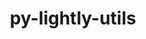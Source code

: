 ---
title: "py-lightly-utils"
layout: cache
categories: [package, develop]
meta: {"compilers": ["none"], "num_specs": 38, "num_specs_by_stack": {"ml-darwin-aarch64-mps": 14, "ml-linux-aarch64-cpu": 11, "ml-linux-aarch64-cuda": 12, "ml-linux-x86_64-cpu": 12, "ml-linux-x86_64-cuda": 12, "root": 38}, "oss": ["sequoia", "ubuntu24.04"], "platforms": ["darwin", "linux"], "stacks": ["ml-darwin-aarch64-mps", "ml-linux-aarch64-cpu", "ml-linux-aarch64-cuda", "ml-linux-x86_64-cpu", "ml-linux-x86_64-cuda", "root"], "targets": ["aarch64", "x86_64_v3"], "versions": ["0.0.2"]}
spec_details: [{"compiler": "none", "hash": "2vbq7i3p3lgurchwfhvlythhrm53banw", "os": "sequoia", "platform": "darwin", "size": "-", "stacks": ["ml-darwin-aarch64-mps", "root"], "target": "aarch64", "variants": ["build_system=python_pip"], "versions": ["0.0.2"]}, {"compiler": "none", "hash": "3sfnkw46wqwqcjicx3zow4aotg5gpagp", "os": "sequoia", "platform": "darwin", "size": "-", "stacks": ["ml-darwin-aarch64-mps", "root"], "target": "aarch64", "variants": ["build_system=python_pip"], "versions": ["0.0.2"]}, {"compiler": "none", "hash": "3vy5kwrqrfs7iqpve7rjybhf7wt2bahd", "os": "sequoia", "platform": "darwin", "size": "-", "stacks": ["ml-darwin-aarch64-mps", "root"], "target": "aarch64", "variants": ["build_system=python_pip"], "versions": ["0.0.2"]}, {"compiler": "none", "hash": "46ml3hlis3ve2q4n32i22jv3lnek72ab", "os": "ubuntu24.04", "platform": "linux", "size": "-", "stacks": ["ml-linux-x86_64-cpu", "ml-linux-x86_64-cuda", "root"], "target": "x86_64_v3", "variants": ["build_system=python_pip"], "versions": ["0.0.2"]}, {"compiler": "none", "hash": "4rk3fcffreh5s7e7ymtw6otcnw2hh5bn", "os": "ubuntu24.04", "platform": "linux", "size": "-", "stacks": ["ml-linux-x86_64-cpu", "ml-linux-x86_64-cuda", "root"], "target": "x86_64_v3", "variants": ["build_system=python_pip"], "versions": ["0.0.2"]}, {"compiler": "none", "hash": "5rp3r7m5n55ugohoj2tjxlztbuielo6p", "os": "sequoia", "platform": "darwin", "size": "-", "stacks": ["ml-darwin-aarch64-mps", "root"], "target": "aarch64", "variants": ["build_system=python_pip"], "versions": ["0.0.2"]}, {"compiler": "none", "hash": "ayup6ojnhel5rhdpn2d5u7ysm2edfccw", "os": "ubuntu24.04", "platform": "linux", "size": "-", "stacks": ["ml-linux-x86_64-cpu", "ml-linux-x86_64-cuda", "root"], "target": "x86_64_v3", "variants": ["build_system=python_pip"], "versions": ["0.0.2"]}, {"compiler": "none", "hash": "b5ikamj4aqwzj2nnla4bnsbhcrnh3pqq", "os": "ubuntu24.04", "platform": "linux", "size": "-", "stacks": ["ml-linux-aarch64-cpu", "ml-linux-aarch64-cuda", "root"], "target": "aarch64", "variants": ["build_system=python_pip"], "versions": ["0.0.2"]}, {"compiler": "none", "hash": "b5s2w23pbv65lwxuibm3qdgownym73hw", "os": "ubuntu24.04", "platform": "linux", "size": "-", "stacks": ["ml-linux-x86_64-cpu", "ml-linux-x86_64-cuda", "root"], "target": "x86_64_v3", "variants": ["build_system=python_pip"], "versions": ["0.0.2"]}, {"compiler": "none", "hash": "bemqikb4us3eqtjqqkmxlvzbx6ufsgr6", "os": "ubuntu24.04", "platform": "linux", "size": "-", "stacks": ["ml-linux-x86_64-cpu", "ml-linux-x86_64-cuda", "root"], "target": "x86_64_v3", "variants": ["build_system=python_pip"], "versions": ["0.0.2"]}, {"compiler": "none", "hash": "bsp7pdjm3yju4bdyjohamajkxrfixw4s", "os": "ubuntu24.04", "platform": "linux", "size": "-", "stacks": ["ml-linux-aarch64-cpu", "ml-linux-aarch64-cuda", "root"], "target": "aarch64", "variants": ["build_system=python_pip"], "versions": ["0.0.2"]}, {"compiler": "none", "hash": "ccmxo7gka3ogmdsdvppbgpiuu6ns33jt", "os": "ubuntu24.04", "platform": "linux", "size": "-", "stacks": ["ml-linux-aarch64-cpu", "ml-linux-aarch64-cuda", "root"], "target": "aarch64", "variants": ["build_system=python_pip"], "versions": ["0.0.2"]}, {"compiler": "none", "hash": "eertrfuz7teuv2ie2czx5arilq6ppv2u", "os": "ubuntu24.04", "platform": "linux", "size": "-", "stacks": ["ml-linux-aarch64-cpu", "ml-linux-aarch64-cuda", "root"], "target": "aarch64", "variants": ["build_system=python_pip"], "versions": ["0.0.2"]}, {"compiler": "none", "hash": "glebtohtzevtbocj7aa7rw4iqbbyhv3z", "os": "sequoia", "platform": "darwin", "size": "-", "stacks": ["ml-darwin-aarch64-mps", "root"], "target": "aarch64", "variants": ["build_system=python_pip"], "versions": ["0.0.2"]}, {"compiler": "none", "hash": "gtqpokbx3n23c3xfjkls3srlowhuhoyq", "os": "sequoia", "platform": "darwin", "size": "-", "stacks": ["ml-darwin-aarch64-mps", "root"], "target": "aarch64", "variants": ["build_system=python_pip"], "versions": ["0.0.2"]}, {"compiler": "none", "hash": "gutr2nx7fm3czjqxmqfapfxlcnqhsumm", "os": "sequoia", "platform": "darwin", "size": "-", "stacks": ["ml-darwin-aarch64-mps", "root"], "target": "aarch64", "variants": ["build_system=python_pip"], "versions": ["0.0.2"]}, {"compiler": "none", "hash": "hjyzmotoeim2noby2yiovv4ldke2i7nd", "os": "ubuntu24.04", "platform": "linux", "size": "-", "stacks": ["ml-linux-x86_64-cpu", "ml-linux-x86_64-cuda", "root"], "target": "x86_64_v3", "variants": ["build_system=python_pip"], "versions": ["0.0.2"]}, {"compiler": "none", "hash": "ibqmxf543vppaj42ixacwxo7sfv37cq5", "os": "sequoia", "platform": "darwin", "size": "-", "stacks": ["ml-darwin-aarch64-mps", "root"], "target": "aarch64", "variants": ["build_system=python_pip"], "versions": ["0.0.2"]}, {"compiler": "none", "hash": "jrb7qnslxhgtli6oyia7sff47c4mu5nk", "os": "ubuntu24.04", "platform": "linux", "size": "-", "stacks": ["ml-linux-aarch64-cpu", "ml-linux-aarch64-cuda", "root"], "target": "aarch64", "variants": ["build_system=python_pip"], "versions": ["0.0.2"]}, {"compiler": "none", "hash": "kpvjs2jjvroao7uxfll3nmlwrgtgiva4", "os": "ubuntu24.04", "platform": "linux", "size": "-", "stacks": ["ml-linux-aarch64-cpu", "ml-linux-aarch64-cuda", "root"], "target": "aarch64", "variants": ["build_system=python_pip"], "versions": ["0.0.2"]}, {"compiler": "none", "hash": "kwkel6zqypd4tpak2bsjar5ganifcrsq", "os": "ubuntu24.04", "platform": "linux", "size": "-", "stacks": ["ml-linux-aarch64-cuda", "root"], "target": "aarch64", "variants": ["build_system=python_pip"], "versions": ["0.0.2"]}, {"compiler": "none", "hash": "msendvlecjligzw3ehtole62dm6rpep5", "os": "sequoia", "platform": "darwin", "size": "-", "stacks": ["ml-darwin-aarch64-mps", "root"], "target": "aarch64", "variants": ["build_system=python_pip"], "versions": ["0.0.2"]}, {"compiler": "none", "hash": "mu2tcwxr4oykghbnqf756gcppoh3mjs4", "os": "ubuntu24.04", "platform": "linux", "size": "-", "stacks": ["ml-linux-aarch64-cpu", "ml-linux-aarch64-cuda", "root"], "target": "aarch64", "variants": ["build_system=python_pip"], "versions": ["0.0.2"]}, {"compiler": "none", "hash": "mvbyuapmulobnfcivembjmdkozh4aw7u", "os": "ubuntu24.04", "platform": "linux", "size": "-", "stacks": ["ml-linux-aarch64-cpu", "ml-linux-aarch64-cuda", "root"], "target": "aarch64", "variants": ["build_system=python_pip"], "versions": ["0.0.2"]}, {"compiler": "none", "hash": "peixjccxp3fmoz4r4b66hat5gvqc3zr4", "os": "ubuntu24.04", "platform": "linux", "size": "-", "stacks": ["ml-linux-x86_64-cpu", "ml-linux-x86_64-cuda", "root"], "target": "x86_64_v3", "variants": ["build_system=python_pip"], "versions": ["0.0.2"]}, {"compiler": "none", "hash": "puepcbbe3fnb55v3rsi63gggruzrsfbl", "os": "ubuntu24.04", "platform": "linux", "size": "-", "stacks": ["ml-linux-x86_64-cpu", "ml-linux-x86_64-cuda", "root"], "target": "x86_64_v3", "variants": ["build_system=python_pip"], "versions": ["0.0.2"]}, {"compiler": "none", "hash": "qisbcnpnho5m6plb525extczarxvjxlk", "os": "sequoia", "platform": "darwin", "size": "-", "stacks": ["ml-darwin-aarch64-mps", "root"], "target": "aarch64", "variants": ["build_system=python_pip"], "versions": ["0.0.2"]}, {"compiler": "none", "hash": "sqjlhhzzwfn5k37ufhms7hvhofxwqn4z", "os": "ubuntu24.04", "platform": "linux", "size": "-", "stacks": ["ml-linux-aarch64-cpu", "ml-linux-aarch64-cuda", "root"], "target": "aarch64", "variants": ["build_system=python_pip"], "versions": ["0.0.2"]}, {"compiler": "none", "hash": "v5si2bbtzosqby5ngp3j722kiq3n4qmw", "os": "ubuntu24.04", "platform": "linux", "size": "-", "stacks": ["ml-linux-aarch64-cpu", "ml-linux-aarch64-cuda", "root"], "target": "aarch64", "variants": ["build_system=python_pip"], "versions": ["0.0.2"]}, {"compiler": "none", "hash": "vj5uxsni3rhxixmzn2el7kghjyomxgwl", "os": "ubuntu24.04", "platform": "linux", "size": "-", "stacks": ["ml-linux-x86_64-cpu", "ml-linux-x86_64-cuda", "root"], "target": "x86_64_v3", "variants": ["build_system=python_pip"], "versions": ["0.0.2"]}, {"compiler": "none", "hash": "vnnwkhl6ylvahxpcloafy62m7rd2fvab", "os": "sequoia", "platform": "darwin", "size": "-", "stacks": ["ml-darwin-aarch64-mps", "root"], "target": "aarch64", "variants": ["build_system=python_pip"], "versions": ["0.0.2"]}, {"compiler": "none", "hash": "vrxv2d4fwlzuf3ptwrs4cyup3jw4vw5c", "os": "ubuntu24.04", "platform": "linux", "size": "-", "stacks": ["ml-linux-aarch64-cpu", "ml-linux-aarch64-cuda", "root"], "target": "aarch64", "variants": ["build_system=python_pip"], "versions": ["0.0.2"]}, {"compiler": "none", "hash": "wxl2sflgtryozuedakzhj35rz7hjsike", "os": "ubuntu24.04", "platform": "linux", "size": "-", "stacks": ["ml-linux-x86_64-cpu", "ml-linux-x86_64-cuda", "root"], "target": "x86_64_v3", "variants": ["build_system=python_pip"], "versions": ["0.0.2"]}, {"compiler": "none", "hash": "wxvukhgnmg4c5yammmugznuon4ou2rma", "os": "sequoia", "platform": "darwin", "size": "-", "stacks": ["ml-darwin-aarch64-mps", "root"], "target": "aarch64", "variants": ["build_system=python_pip"], "versions": ["0.0.2"]}, {"compiler": "none", "hash": "xbvo3ky5aenbpvan5xpkwkyhg3mupkiu", "os": "sequoia", "platform": "darwin", "size": "-", "stacks": ["ml-darwin-aarch64-mps", "root"], "target": "aarch64", "variants": ["build_system=python_pip"], "versions": ["0.0.2"]}, {"compiler": "none", "hash": "xdsclx3uhf5is3eg4zb3x5amvo5qwlvg", "os": "sequoia", "platform": "darwin", "size": "-", "stacks": ["ml-darwin-aarch64-mps", "root"], "target": "aarch64", "variants": ["build_system=python_pip"], "versions": ["0.0.2"]}, {"compiler": "none", "hash": "xspnefju75e3372bcxqkkt4wmmc74acv", "os": "ubuntu24.04", "platform": "linux", "size": "-", "stacks": ["ml-linux-x86_64-cpu", "ml-linux-x86_64-cuda", "root"], "target": "x86_64_v3", "variants": ["build_system=python_pip"], "versions": ["0.0.2"]}, {"compiler": "none", "hash": "y3bxqyivl243lbz2mxw3zm2vlrl4xhht", "os": "ubuntu24.04", "platform": "linux", "size": "-", "stacks": ["ml-linux-x86_64-cpu", "ml-linux-x86_64-cuda", "root"], "target": "x86_64_v3", "variants": ["build_system=python_pip"], "versions": ["0.0.2"]}]
---